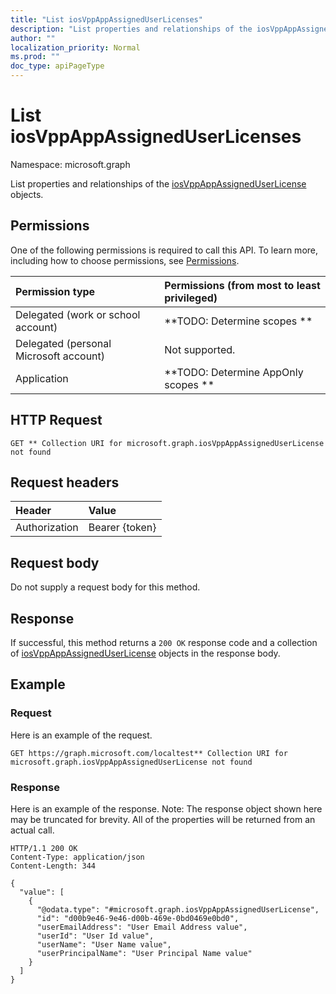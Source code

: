 ```yaml
---
title: "List iosVppAppAssignedUserLicenses"
description: "List properties and relationships of the iosVppAppAssignedUserLicense objects."
author: ""
localization_priority: Normal
ms.prod: ""
doc_type: apiPageType
---
```


# List iosVppAppAssignedUserLicenses

Namespace: microsoft.graph

List properties and relationships of the [iosVppAppAssignedUserLicense](../resources/iosvppappassigneduserlicense.md) objects.

## Permissions
One of the following permissions is required to call this API. To learn more, including how to choose permissions, see [Permissions](/concepts/permissions-reference.md).

|Permission type|Permissions (from most to least privileged)|
|:---|:---|
|Delegated (work or school account)|**TODO: Determine scopes **|
|Delegated (personal Microsoft account)|Not supported.|
|Application|**TODO: Determine AppOnly scopes **|

## HTTP Request
<!-- {
  "blockType": "ignored"
}
-->
``` http
GET ** Collection URI for microsoft.graph.iosVppAppAssignedUserLicense not found
```

## Request headers
|Header|Value|
|:---|:---|
|Authorization|Bearer {token}|

## Request body
Do not supply a request body for this method.

## Response
If successful, this method returns a `200 OK` response code and a collection of [iosVppAppAssignedUserLicense](../resources/iosvppappassigneduserlicense.md) objects in the response body.

## Example

### Request
Here is an example of the request.
<!-- {
  "blockType": "request",
  "name": "get_iosvppappassigneduserlicense"
}
-->
``` http
GET https://graph.microsoft.com/localtest** Collection URI for microsoft.graph.iosVppAppAssignedUserLicense not found
```

### Response
Here is an example of the response. Note: The response object shown here may be truncated for brevity. All of the properties will be returned from an actual call.
<!-- {
  "blockType": "response",
  "truncated": true,
  "@odata.type": "collection(microsoft.graph.iosvppappassigneduserlicense)"
}
-->
``` http
HTTP/1.1 200 OK
Content-Type: application/json
Content-Length: 344

{
  "value": [
    {
      "@odata.type": "#microsoft.graph.iosVppAppAssignedUserLicense",
      "id": "d00b9e46-9e46-d00b-469e-0bd0469e0bd0",
      "userEmailAddress": "User Email Address value",
      "userId": "User Id value",
      "userName": "User Name value",
      "userPrincipalName": "User Principal Name value"
    }
  ]
}
```

